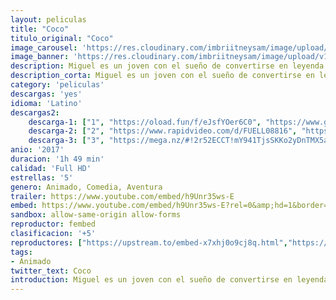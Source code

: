 ```yaml
---
layout: peliculas
title: "Coco"
titulo_original: "Coco"
image_carousel: 'https://res.cloudinary.com/imbriitneysam/image/upload/v1543625737/coco-poster-min.jpg'
image_banner: 'https://res.cloudinary.com/imbriitneysam/image/upload/v1543625739/coco-banner-min.jpg'
description: Miguel es un joven con el sueño de convertirse en leyenda de la música a pesar de la prohibición de su familia. Su pasión le llevará a adentrarse en la Tierra de los Muertos para conocer su verdadero legado familiar.
description_corta: Miguel es un joven con el sueño de convertirse en leyenda de la música a pesar de la prohibición de su familia. Su pasión le llevará a adentrarse en la Tierra de los Muertos para conocer su verdadero legado familiar.
category: 'peliculas'
descargas: 'yes'
idioma: 'Latino'
descargas2:
    descarga-1: ["1", "https://oload.fun/f/eJsfYOer6C0", "https://www.google.com/s2/favicons?domain=openload.co","OpenLoad","https://res.cloudinary.com/imbriitneysam/image/upload/v1541473684/mexico.png", "Latino", "Full HD"]
    descarga-2: ["2", "https://www.rapidvideo.com/d/FUELL08816", "https://www.google.com/s2/favicons?domain=www.rapidvideo.com","RapidVideo","https://res.cloudinary.com/imbriitneysam/image/upload/v1541473684/mexico.png", "Latino", "Full HD"]
    descarga-3: ["3", "https://mega.nz/#!2r52ECCT!mY941TjsSKKo2yDnTMX5aHO9NFVkJVT23whWyYDi-00", "https://www.google.com/s2/favicons?domain=mega.nz","Mega","https://res.cloudinary.com/imbriitneysam/image/upload/v1541473684/mexico.png", "Latino", "Full HD"]
anio: '2017'
duracion: '1h 49 min'
calidad: 'Full HD'
estrellas: '5'
genero: Animado, Comedia, Aventura
trailer: https://www.youtube.com/embed/h9Unr35ws-E
embed: https://www.youtube.com/embed/h9Unr35ws-E?rel=0&amp;hd=1&border=0&wmode=opaque&enablejsapi=1&modestbranding=1&controls=1&showinfo=1
sandbox: allow-same-origin allow-forms
reproductor: fembed
clasificacion: '+5'
reproductores: ["https://upstream.to/embed-x7xhj0o9cj8q.html","https://www.zembed.to/public/dist/asteroid.html?id=54d4e287944ddd384c300c6cfeaf9931&title=Coco","https://upstream.to/embed-lq4hfg7tlu1n.html","https://p2p.pelispediatr.net/public/dist/index.html?id=47a63803dd1df068d4059fd9040588b6","https://cine24.online/stream/40422","https://cine24.online/stream/40412","https://www.ilovefembed.best/v/d2g7zuxqz0x28k5","https://api.cuevana3.io/rr/gd.php?h=ek5lbm9xYWNrS0xJMVp5b21KREk0dFBLbjVkaHhkRGdrOG1jbnBpUnhhS1ZscFNpaDZiU3Vwak1lSVNTeThTNHJacG1lNnpjcHVDcnhZWmxucmpieE0yU3FadVkyUT09"]
tags:
- Animado
twitter_text: Coco
introduction: Miguel es un joven con el sueño de convertirse en leyenda de la música a pesar de la prohibición de su familia. Su pasión le llevará a adentrarse en la Tierra de los Muertos para conocer su verdadero legado familiar.
---
```












